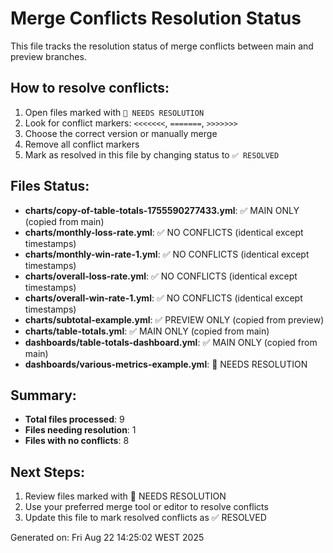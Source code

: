 # Merge Conflicts Resolution Status

This file tracks the resolution status of merge conflicts between main and preview branches.

## How to resolve conflicts:
1. Open files marked with `🚨 NEEDS RESOLUTION` 
2. Look for conflict markers: `<<<<<<<`, `=======`, `>>>>>>>`
3. Choose the correct version or manually merge
4. Remove all conflict markers
5. Mark as resolved in this file by changing status to `✅ RESOLVED`

## Files Status:

- **charts/copy-of-table-totals-1755590277433.yml**: ✅ MAIN ONLY (copied from main)
- **charts/monthly-loss-rate.yml**: ✅ NO CONFLICTS (identical except timestamps)
- **charts/monthly-win-rate-1.yml**: ✅ NO CONFLICTS (identical except timestamps)
- **charts/overall-loss-rate.yml**: ✅ NO CONFLICTS (identical except timestamps)
- **charts/overall-win-rate-1.yml**: ✅ NO CONFLICTS (identical except timestamps)
- **charts/subtotal-example.yml**: ✅ PREVIEW ONLY (copied from preview)
- **charts/table-totals.yml**: ✅ MAIN ONLY (copied from main)
- **dashboards/table-totals-dashboard.yml**: ✅ MAIN ONLY (copied from main)
- **dashboards/various-metrics-example.yml**: 🚨 NEEDS RESOLUTION

## Summary:
- **Total files processed**:        9
- **Files needing resolution**: 1
- **Files with no conflicts**: 8

## Next Steps:
1. Review files marked with 🚨 NEEDS RESOLUTION
2. Use your preferred merge tool or editor to resolve conflicts
3. Update this file to mark resolved conflicts as ✅ RESOLVED

Generated on: Fri Aug 22 14:25:02 WEST 2025
